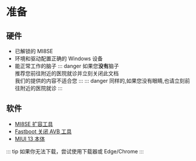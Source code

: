 # 准备
## 硬件
- 已解锁的 MI8SE
- 环境和驱动配置正确的 Windows 设备
- 能正常工作的脑子
::: danger
如果您**没有**脑子  
推荐您前往附近的医院就诊并立刻关闭此文档  
我们的提供的内容不适合您
:::
::: danger
同样的,如果您没有眼睛,也请立刻前往附近的医院就诊
:::
## 软件
- [MI8SE 扩容工具](https://dl.xiahuabeichidiaole.ml/%E8%99%BE%E6%BB%91%E5%AE%9A%E5%88%B6Android/MI%208%20SE/System%E6%89%A9%E5%AE%B9%EF%BC%885G%EF%BC%89.zip)  
- [Fastboot 关闭 AVB 工具](https://dl.xiahuabeichidiaole.ml/%E8%99%BE%E6%BB%91%E5%AE%9A%E5%88%B6Android/MI%208%20SE/Fastboot%E5%85%B3%E9%97%ADAVB.zip)  
- [MIUI 13 本体](https://dl.xiahuabeichidiaole.ml/%E8%99%BE%E6%BB%91%E5%AE%9A%E5%88%B6Android/MI%208%20SE/MIUI13%20For%20MI%208%20SE(Copper%20hot%20pot).zip)  

::: tip
如果你无法下载，尝试使用下载器或 Edge/Chrome
:::
